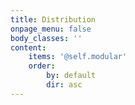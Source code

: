 ```yaml
---
title: Distribution
onpage_menu: false
body_classes: ''
content:
    items: '@self.modular'
    order:
        by: default
        dir: asc
---
```

